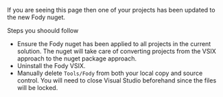 If you are seeing this page then one of your projects has been updated to the new Fody nuget.

Steps you shoould follow

* Ensure the Fody nuget has been applied to all projects in the current solution. The nuget will take care of converting projects from the VSIX approach to the nuget package approach.
* Uninstall the Fody VSIX.
* Manually delete `Tools/Fody` from both your local copy and source control. You will need to close Visual Studio beforehand since the files will be locked.